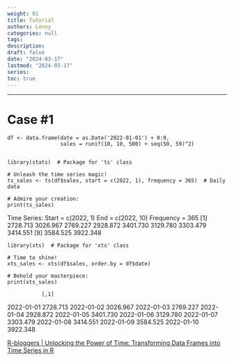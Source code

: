 ```yaml
---
weight: 01
title: Tutorial
authors: Lenny
categories: null
tags: 
description: 
draft: false
date: "2024-03-17"
lastmod: "2024-03-17"
series:
toc: true
---
```



<!--more-->
---

# Case #1

```
df <- data.frame(date = as.Date('2022-01-01') + 0:9,
                 sales = runif(10, 10, 500) + seq(50, 59)^2)


library(stats)  # Package for 'ts' class

# Unleash the time series magic!
ts_sales <- ts(df$sales, start = c(2022, 1), frequency = 365)  # Daily data

# Admire your creation:
print(ts_sales)

```

Time Series:
Start = c(2022, 1) 
End = c(2022, 10) 
Frequency = 365 
 [1] 2728.713 3026.967 2769.227 2928.872 3401.730 3129.780 3303.479 3414.551
 [9] 3584.525 3922.348


```
library(xts)  # Package for 'xts' class

# Time to shine!
xts_sales <- xts(df$sales, order.by = df$date)

# Behold your masterpiece:
print(xts_sales)

```

               [,1]
2022-01-01 2728.713
2022-01-02 3026.967
2022-01-03 2769.227
2022-01-04 2928.872
2022-01-05 3401.730
2022-01-06 3129.780
2022-01-07 3303.479
2022-01-08 3414.551
2022-01-09 3584.525
2022-01-10 3922.348

<a href = "https://www.r-bloggers.com/2023/12/unlocking-the-power-of-time-transforming-data-frames-into-time-series-in-r/" target="_blank" rel="noopener noreferrer">R-bloggers | Unlocking the Power of Time: Transforming Data Frames into Time Series in R</a>